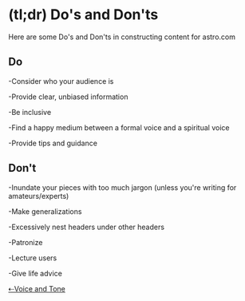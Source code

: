 # (tl;dr) Do's and Don'ts

Here are some Do's and Don'ts in constructing content for astro.com

## Do

-Consider who your audience is

-Provide clear, unbiased information

-Be inclusive

-Find a happy medium between a formal voice and a spiritual voice

-Provide tips and guidance

## Don't

-Inundate your pieces with too much jargon (unless you're writing for amateurs/experts)

-Make generalizations

-Excessively nest headers under other headers

-Patronize

-Lecture users

-Give life advice

[⇠Voice and Tone](02-voice-and-tone.html.md)